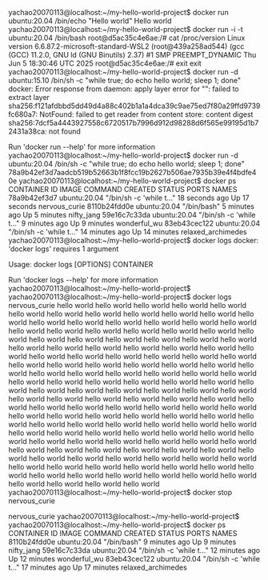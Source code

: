 yachao20070113@localhost:~/my-hello-world-project$ docker run ubuntu:20.04 /bin/echo "Hello world"
Hello world
yachao20070113@localhost:~/my-hello-world-project$ docker run -i -t ubuntu:20.04 /bin/bash
root@d5ac35c4e6ae:/# cat /proc/version
Linux version 6.6.87.2-microsoft-standard-WSL2 (root@439a258ad544) (gcc (GCC) 11.2.0, GNU ld (GNU Binutils) 2.37) #1 SMP PREEMPT_DYNAMIC Thu Jun  5 18:30:46 UTC 2025
root@d5ac35c4e6ae:/# exit
exit
yachao20070113@localhost:~/my-hello-world-project$ docker run -d ubuntu:15.10 /bin/sh -c "while true; do echo hello world; sleep 1; done"
docker: Error response from daemon: apply layer error for "": failed to extract layer sha256:f121afdbbd5dd49d4a88c402b1a1a4dca39c9ae75ed7f80a29ffd9739fc680a7: NotFound: failed to get reader from content store: content digest sha256:7dcf5a4443927558c6720517b7996d912d98288d6f565e99195d1b72431a38ca: not found

Run 'docker run --help' for more information
yachao20070113@localhost:~/my-hello-world-project$ docker run -d ubuntu:20.04 /bin/sh -c "while true; do echo hello world; sleep 1; done"
78a9b42ef3d7aadcb519b52663b1f8fcc19b2627b506ae7935b39e4f4bdfe40e
yachao20070113@localhost:~/my-hello-world-project$  docker ps
CONTAINER ID   IMAGE          COMMAND                  CREATED          STATUS          PORTS     NAMES
78a9b42ef3d7   ubuntu:20.04   "/bin/sh -c 'while t…"   18 seconds ago   Up 17 seconds             nervous_curie
8110b24fdd0e   ubuntu:20.04   "/bin/bash"              5 minutes ago    Up 5 minutes              nifty_jang
59e16c7c33da   ubuntu:20.04   "/bin/sh -c 'while t…"   9 minutes ago    Up 9 minutes              wonderful_wu
83eb43cec122   ubuntu:20.04   "/bin/sh -c 'while t…"   14 minutes ago   Up 14 minutes             relaxed_archimedes
yachao20070113@localhost:~/my-hello-world-project$ docker logs
docker: 'docker logs' requires 1 argument

Usage:  docker logs [OPTIONS] CONTAINER

Run 'docker logs --help' for more information
yachao20070113@localhost:~/my-hello-world-project$ 
yachao20070113@localhost:~/my-hello-world-project$ docker logs nervous_curie
hello world
hello world
hello world
hello world
hello world
hello world
hello world
hello world
hello world
hello world
hello world
hello world
hello world
hello world
hello world
hello world
hello world
hello world
hello world
hello world
hello world
hello world
hello world
hello world
hello world
hello world
hello world
hello world
hello world
hello world
hello world
hello world
hello world
hello world
hello world
hello world
hello world
hello world
hello world
hello world
hello world
hello world
hello world
hello world
hello world
hello world
hello world
hello world
hello world
hello world
hello world
hello world
hello world
hello world
hello world
hello world
hello world
hello world
hello world
hello world
hello world
hello world
hello world
hello world
hello world
hello world
hello world
hello world
hello world
hello world
hello world
hello world
hello world
hello world
hello world
hello world
hello world
hello world
hello world
hello world
hello world
hello world
hello world
hello world
hello world
hello world
hello world
hello world
hello world
hello world
hello world
hello world
hello world
hello world
hello world
hello world
hello world
hello world
hello world
hello world
hello world
hello world
hello world
hello world
hello world
hello world
hello world
hello world
hello world
hello world
hello world
hello world
hello world
hello world
hello world
hello world
hello world
hello world
hello world
hello world
hello world
hello world
hello world
hello world
hello world
hello world
hello world
hello world
hello world
hello world
hello world
hello world
hello world
hello world
hello world
hello world
hello world
hello world
hello world
yachao20070113@localhost:~/my-hello-world-project$ docker stop nervous_curie

nervous_curie
yachao20070113@localhost:~/my-hello-world-project$ 
yachao20070113@localhost:~/my-hello-world-project$ docker ps
CONTAINER ID   IMAGE          COMMAND                  CREATED          STATUS          PORTS     NAMES
8110b24fdd0e   ubuntu:20.04   "/bin/bash"              9 minutes ago    Up 9 minutes              nifty_jang
59e16c7c33da   ubuntu:20.04   "/bin/sh -c 'while t…"   12 minutes ago   Up 12 minutes             wonderful_wu
83eb43cec122   ubuntu:20.04   "/bin/sh -c 'while t…"   17 minutes ago   Up 17 minutes             relaxed_archimedes